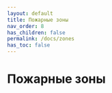 ```yaml
---
layout: default
title: Пожарные зоны
nav_order: 8
has_children: false
permalink: /docs/zones
has_toc: false
---
```


# Пожарные зоны
